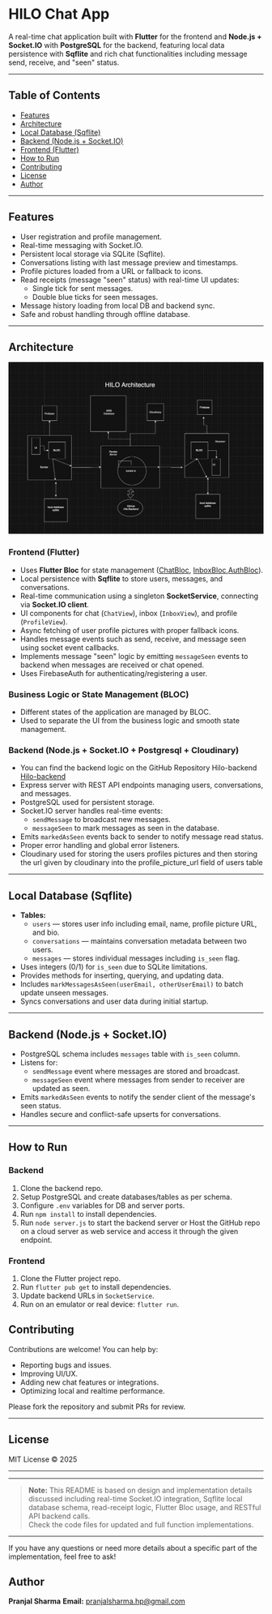 # HILO Chat App

A real-time chat application built with **Flutter** for the frontend and **Node.js + Socket.IO** with **PostgreSQL** for the backend, featuring local data persistence with **Sqflite** and rich chat functionalities including message send, receive, and "seen" status.

---

## Table of Contents

- [Features](#features)
- [Architecture](#architecture)
- [Local Database (Sqflite)](#local-database-sqflite)
- [Backend (Node.js + Socket.IO)](#backend-nodejs--socketio)
- [Frontend (Flutter)](#frontend-flutter)
- [How to Run](#how-to-run)
- [Contributing](#contributing)
- [License](#license)
- [Author](#author)
---

## Features

- User registration and profile management.
- Real-time messaging with Socket.IO.
- Persistent local storage via SQLite (Sqflite).
- Conversations listing with last message preview and timestamps.
- Profile pictures loaded from a URL or fallback to icons.
- Read receipts (message "seen" status) with real-time UI updates:
  - Single tick for sent messages.
  - Double blue ticks for seen messages.
- Message history loading from local DB and backend sync.
- Safe and robust handling through offline database.

---

## Architecture

![Hilo-Architecture](./lib/assets/architecture.png)

### Frontend (Flutter)

- Uses **Flutter Bloc** for state management ([ChatBloc](./lib/features/chat/chat_bloc.dart), [InboxBloc](./lib/features/inbox/inbox_bloc.dart),[AuthBloc](./lib/features/auth/bloc/auth_bloc.dart)).
- Local persistence with **Sqflite** to store users, messages, and conversations.
- Real-time communication using a singleton **SocketService**, connecting via **Socket.IO client**.
- UI components for chat (`ChatView`), inbox (`InboxView`), and profile (`ProfileView`).
- Async fetching of user profile pictures with proper fallback icons.
- Handles message events such as send, receive, and message seen using socket event callbacks.
- Implements message "seen" logic by emitting `messageSeen` events to backend when messages are received or chat opened.
- Uses FirebaseAuth for authenticating/registering a user.

### Business Logic or State Management (BLOC)
- Different states of the application are managed by BLOC.
- Used to separate the UI from the business logic and smooth state management.

### Backend (Node.js + Socket.IO + Postgresql + Cloudinary)

- You can find the backend logic on the GitHub Repository Hilo-backend [Hilo-backend](https://github.com/pranjalsharmahp/hilo-backend.git)
- Express server with REST API endpoints managing users, conversations, and messages.
- PostgreSQL used for persistent storage.
- Socket.IO server handles real-time events:
  - `sendMessage` to broadcast new messages.
  - `messageSeen` to mark messages as seen in the database.
- Emits `markedAsSeen` events back to sender to notify message read status.
- Proper error handling and global error listeners.
- Cloudinary used for storing the users profiles pictures and then storing the url given by cloudinary into the profile_picture_url field of users table

---

## Local Database (Sqflite)

- **Tables:**
  - `users` — stores user info including email, name, profile picture URL, and bio.
  - `conversations` — maintains conversation metadata between two users.
  - `messages` — stores individual messages including `is_seen` flag.
- Uses integers (0/1) for `is_seen` due to SQLite limitations.
- Provides methods for inserting, querying, and updating data.
- Includes `markMessagesAsSeen(userEmail, otherUserEmail)` to batch update unseen messages.
- Syncs conversations and user data during initial startup.

---

## Backend (Node.js + Socket.IO)

- PostgreSQL schema includes `messages` table with `is_seen` column.
- Listens for:
  - `sendMessage` event where messages are stored and broadcast.
  - `messageSeen` event where messages from sender to receiver are updated as seen.
- Emits `markedAsSeen` events to notify the sender client of the message's seen status.
- Handles secure and conflict-safe upserts for conversations.

---


## How to Run

### Backend

1. Clone the backend repo.
2. Setup PostgreSQL and create databases/tables as per schema.
3. Configure `.env` variables for DB and server ports.
4. Run `npm install` to install dependencies.
5. Run `node server.js` to start the backend server or Host the GitHub repo on a cloud server as web service and access it through the given endpoint.

### Frontend

1. Clone the Flutter project repo.
2. Run `flutter pub get` to install dependencies.
3. Update backend URLs in `SocketService`.
4. Run on an emulator or real device: `flutter run`.



## Contributing

Contributions are welcome! You can help by:

- Reporting bugs and issues.
- Improving UI/UX.
- Adding new chat features or integrations.
- Optimizing local and realtime performance.

Please fork the repository and submit PRs for review.

---

## License

MIT License © 2025

---

---

> **Note:** This README is based on design and implementation details discussed including real-time Socket.IO integration, Sqflite local database schema, read-receipt logic, Flutter Bloc usage, and RESTful API backend calls.  
> Check the code files for updated and full function implementations.

---

If you have any questions or need more details about a specific part of the implementation, feel free to ask!

## Author
**Pranjal Sharma**
**Email:** pranjalsharma.hp@gmail.com
